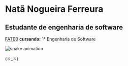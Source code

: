 # Natã Nogueira Ferreura
## Estudante de engenharia de software 
<a href="https://www.fateb.br/?p=home">FATEB</a>
**cursando:** 1° Engenharia de Software
  
![snake animation](https://github.com/<nataferreiradev>/<nataferreiradev>/blob/output/github-contribution-grid-snake2.svg)

(ㆆ_ㆆ)
